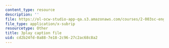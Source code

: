 ```yaml
---
content_type: resource
description: ''
file: https://ol-ocw-studio-app-qa.s3.amazonaws.com/courses/2-003sc-engineering-dynamics-fall-2011/cd2b24fd0a887e182c9627c2ac68c8a2_ZNVvYg1FOPk.srt
file_type: application/x-subrip
resourcetype: Other
title: 3play caption file
uid: cd2b24fd-0a88-7e18-2c96-27c2ac68c8a2
---
```

